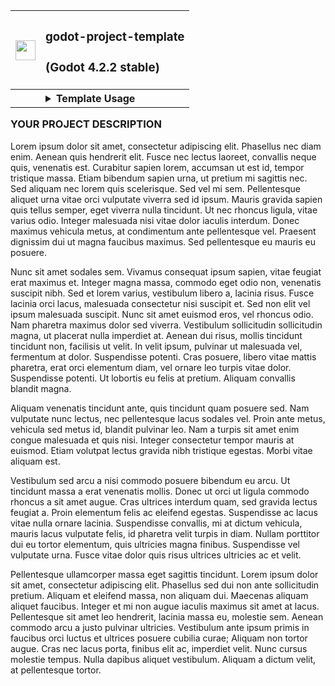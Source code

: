 <table align=right border="0">
<tr>
<th>
    
<img src='https://github.com/loteque/godot-project-template/assets/69282314/9ff1f807-468a-476b-9c54-dd19b0f15aa0' widtth=32 height=32 /> 
    
</th>
<th align=left> 

### **godot-project-template**
### (Godot 4.2.2 stable)
</th>
</tr>
<tr>
<th>
</th>
<th align=left>
    
<details>
<summary>Template Usage</summary>

## Features:
* **GitHub pages auto-deploy**
* **itch.io auto-delivery** 
* **best practices dir stucture** 
* **_Optional_**  
  * **git-LFS** 
  * **GUT (Godot Unit Testing)**

## itch.io and GitHub pages auto deploy step by step
<details>
  <summary>Sign in to GitHub and Itch.io:</Summary>

0) Make sure you are signed in to both github and itch.io
  * https://github.com/login
  * https://itch.io/login

</details>
<details>
  <summary> Create a GitHub Personal Access Token for the project:</summary>

1) Create a [Personal Access Token](https://github.com/settings/tokens), in your GitHub user account settings, with the following permissions:
    * Contents - Read and Write
    * Metadata - Read-only
    * Pages - Read and Write
![image](https://github.com/loteque/godot-project-template/assets/69282314/7738951b-62d8-4cf2-9d2a-a7c79069109d)

</details>
<details>
  <summary>Add personal access token to repo secrets:</Summary>

2) add Personal Acess Token as a repository secret with name GH_CREDENTIALS
    * 👉 `https://github.com/<your-github-username>/<your-repository-name>/settings/secrets/actions`
![image](https://user-images.githubusercontent.com/69282314/184680197-b607040d-7a3a-4b8a-bb3d-d670d9d0d933.png)

</details>
<details>
  <summary>Set the read and write permissions for the workflow:</summary>

3) Make sure `read and write` permissions are set on workflows:
    * 👉 `https://github.com/<your-github-username>/<your-repository-name>/settings/actions`
![image](https://github.com/loteque/godot-project-template/assets/69282314/7e41b9a3-d075-4689-b6bb-7893e3e88eee)

</details>
<details>
  <summary>Setup GitHub Pages:</summary>

4) Setup pages for the repository:
    * 👉 `https://github.com/<your-github-username>/<your-repository-name>/settings/pages`
![image](https://github.com/loteque/godot-project-template/assets/69282314/9d1c1f01-9047-468e-8d14-e43169b4f410)

</details>
<details>
  <summary>Customize the workflow yaml to your project:</summary>

5) Edit the .github/workflows/godot-ci.yml file:
    * 👉 `https://github.com/<your-github-username>/<your-repository-name>/blob/main/.github/workflows/godot-ci.yml`
    ```yaml
    name: "godot-ci export"
    on: 
      push:
        tags:
          - "v*"

    env:
    👉  GODOT_VERSION: X.x    #your-godot-version probably "3.5"
    👉  EXPORT_NAME: string   #the-name-of-your-project
    ```
    * After the godot-ci workflow completes you will find your game at <your-username>.github.io/<your-repos-name>
    
</details>
<details>
  <summary>Create a butler API token:</summary>

* Generate an [API token](https://itch.io/user/settings/api-keys) in itch.io settings

</details>
<details>
  <summary>Add Token to repo Secrets:</summary>

* add the token to yout repository secrets with name BUTLER_CREDENTIALS
    * 👉 `https://github.com/<your-github-username>/<your-repository-name>/settings/secrets/actions`
![image](https://user-images.githubusercontent.com/69282314/184680197-b607040d-7a3a-4b8a-bb3d-d670d9d0d933.png)
</details>
<details>
  <summary>Customize the deploy yaml to your project:</summary>

* Edit .github/workflows/publish-to-itchio.yml
    * 👉 `https://github.com/<your-github-username>/<your-repository-name>/blob/main/.github/workflows/publish-to-itchio.yml`
    ```yaml
    name: "publish to itch.io"
    on:
      release:
      types: [published]

    env:
    👉  ITCH_USER: your_itchio_username       #<your-user-name>.itch.io
    👉  ITCH_GAME: the_url_stub_of_your_game  #<your-user-name>.itch.io/<the-url-stub>

    ```
</details>


## Triggering the auto-deploy pipeline
_GitHub actions will trigger an autodeploy process when it detects a tag starting with "v", For Example:_ `v1.0.1`
<details>
  <summary>Commit as normal, push it, tag your commit, then push the tag:</summary>

* Commit your changes as normal, then tag the commit: ```git tag -a v1.0 -m "summary of release changes"```
* Push your changes with the tag: ```git push origin --tags```
* Github Actions will detect the new tag and trigger a new automated build of the game. 
* When it is done building it will auto-deploy an HTML5 Version to Github Pages.
* It will release all versions you have configured to build to Itch.io.

</details>


## GUT and git-LFS

<details>
  <summary> Optionally configure Godot Unit Testing (GUT) and/or git-LFS</summary>

## git-LFS(optional):
Before you push your first changes make sure you have git-lfs installed on your system:
https://git-lfs.github.com/
this template comes with a preconfigured .gitattributes file but feel free to add your own rules.
you must change the filename from gitattributes-template to .gitattributes

## GUT(optional):
Godot Unit Tests (GUT) is configured by default to run on pull requests to main. Tests are to be placed in res://test in either the res://test/unit or res://test/integration dirs. If you don't want to use tests just don't place tests there. For more information on GUT: https://github.com/bitwes/Gut/wiki/Quick-Start

</details>
<hr>

## _Directory structure and best practices_
* the project/asset directory is where you keep all your game art, sound, etc... It can be tracked by git-lfs
* the project/src directory is where you keep the source-code. It should not be tracked by git-lfs.

</details>
</th>     
</tr>
</table>

### YOUR PROJECT DESCRIPTION

Lorem ipsum dolor sit amet, consectetur adipiscing elit. Phasellus nec diam enim. Aenean quis hendrerit elit. Fusce nec lectus laoreet, convallis neque quis, venenatis est. Curabitur sapien lorem, accumsan ut est id, tempor tristique massa. Etiam bibendum sapien urna, ut pretium mi sagittis nec. Sed aliquam nec lorem quis scelerisque. Sed vel mi sem. Pellentesque aliquet urna vitae orci vulputate viverra sed id ipsum. Mauris gravida sapien quis tellus semper, eget viverra nulla tincidunt. Ut nec rhoncus ligula, vitae varius odio. Integer malesuada nisi vitae dolor iaculis interdum. Donec maximus vehicula metus, at condimentum ante pellentesque vel. Praesent dignissim dui ut magna faucibus maximus. Sed pellentesque eu mauris eu posuere.

Nunc sit amet sodales sem. Vivamus consequat ipsum sapien, vitae feugiat erat maximus et. Integer magna massa, commodo eget odio non, venenatis suscipit nibh. Sed et lorem varius, vestibulum libero a, lacinia risus. Fusce lacinia orci lacus, malesuada consectetur nisi suscipit et. Sed non elit vel ipsum malesuada suscipit. Nunc sit amet euismod eros, vel rhoncus odio. Nam pharetra maximus dolor sed viverra. Vestibulum sollicitudin sollicitudin magna, ut placerat nulla imperdiet at. Aenean dui risus, mollis tincidunt tincidunt non, facilisis ut velit. In velit ipsum, pulvinar ut malesuada vel, fermentum at dolor. Suspendisse potenti. Cras posuere, libero vitae mattis pharetra, erat orci elementum diam, vel ornare leo turpis vitae dolor. Suspendisse potenti. Ut lobortis eu felis at pretium. Aliquam convallis blandit magna.

Aliquam venenatis tincidunt ante, quis tincidunt quam posuere sed. Nam vulputate nunc lectus, nec pellentesque lacus sodales vel. Proin ante metus, vehicula sed metus id, blandit pulvinar leo. Nam a turpis sit amet enim congue malesuada et quis nisi. Integer consectetur tempor mauris at euismod. Etiam volutpat lectus gravida nibh tristique egestas. Morbi vitae aliquam est.

Vestibulum sed arcu a nisi commodo posuere bibendum eu arcu. Ut tincidunt massa a erat venenatis mollis. Donec ut orci ut ligula commodo rhoncus a sit amet augue. Cras ultrices interdum quam, sed gravida lectus feugiat a. Proin elementum felis ac eleifend egestas. Suspendisse ac lacus vitae nulla ornare lacinia. Suspendisse convallis, mi at dictum vehicula, mauris lacus vulputate felis, id pharetra velit turpis in diam. Nullam porttitor dui eu tortor elementum, quis ultricies magna finibus. Suspendisse vel vulputate urna. Fusce vitae dolor quis risus ultrices ultricies ac et velit.

Pellentesque ullamcorper massa eget sagittis tincidunt. Lorem ipsum dolor sit amet, consectetur adipiscing elit. Phasellus sed dui non ante sollicitudin pretium. Aliquam et eleifend massa, non aliquam dui. Maecenas aliquam aliquet faucibus. Integer et mi non augue iaculis maximus sit amet at lacus. Pellentesque sit amet leo hendrerit, lacinia massa eu, molestie sem. Aenean commodo arcu a justo pulvinar ultricies. Vestibulum ante ipsum primis in faucibus orci luctus et ultrices posuere cubilia curae; Aliquam non tortor augue. Cras nec lacus porta, finibus elit ac, imperdiet velit. Nunc cursus molestie tempus. Nulla dapibus aliquet vestibulum. Aliquam a dictum velit, at pellentesque tortor. 
